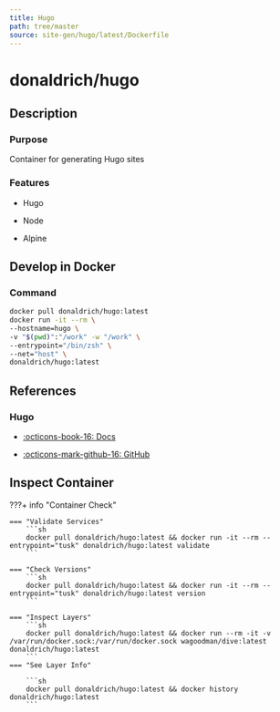 ```yaml
---
title: Hugo
path: tree/master
source: site-gen/hugo/latest/Dockerfile
---
```


# donaldrich/hugo

## Description

### Purpose

Container for generating Hugo sites

### Features

- Hugo

- Node

- Alpine

## Develop in Docker

### Command

```sh
docker pull donaldrich/hugo:latest
docker run -it --rm \
--hostname=hugo \
-v "$(pwd)":"/work" -w "/work" \
--entrypoint="/bin/zsh" \
--net="host" \
donaldrich/hugo:latest
```

## References

### Hugo

- [:octicons-book-16: Docs](https://gohugo.io)

- [:octicons-mark-github-16: GitHub](https://github.com/gohugoio/hugo)

## Inspect Container

???+ info "Container Check"

    === "Validate Services"
        ```sh
        docker pull donaldrich/hugo:latest && docker run -it --rm --entrypoint="tusk" donaldrich/hugo:latest validate
        ```

    === "Check Versions"
        ```sh
        docker pull donaldrich/hugo:latest && docker run -it --rm --entrypoint="tusk" donaldrich/hugo:latest version
        ```

    === "Inspect Layers"
        ```sh
        docker pull donaldrich/hugo:latest && docker run --rm -it -v /var/run/docker.sock:/var/run/docker.sock wagoodman/dive:latest donaldrich/hugo:latest
        ```
    === "See Layer Info"

        ```sh
        docker pull donaldrich/hugo:latest && docker history donaldrich/hugo:latest
        ```
